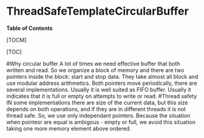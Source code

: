 

# ThreadSafeTemplateCircularBuffer


**Table of Contents**

[TOCM]

[TOC]

#Why circular buffer
A lot of times we need effective buffer that both written and read. So we organize a block of memory and there are two pointers inside the block: start and stop data. They take almost all block and use modular address arithmetics. Both pointers move periodically, there are several implementations. Usually it is well suited as FIFO buffer.
Usually it indicates that it is full or empty on attempts to write or read.
#Thread safety
IN some implementations there are size of the current data, but this size depends on both operations, and if they are in different threads it is not thread safe.  So, we use only independant pointers.  Because the situation when pointesr are equal is ambigous - empty or full, we avoid this situation taking one more memory element above ordered.

